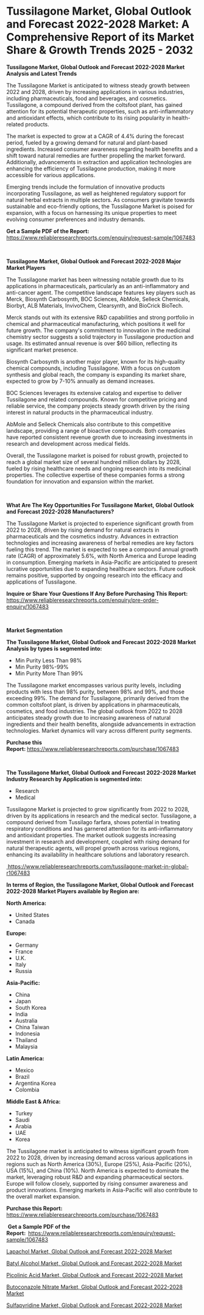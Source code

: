 <p><h1>Tussilagone Market, Global Outlook and Forecast 2022-2028 Market: A Comprehensive Report of its Market Share & Growth Trends 2025 - 2032</h1></p><p><strong>Tussilagone Market, Global Outlook and Forecast 2022-2028 Market Analysis and Latest Trends</strong></p>
<p><p>The Tussilagone Market is anticipated to witness steady growth between 2022 and 2028, driven by increasing applications in various industries, including pharmaceuticals, food and beverages, and cosmetics. Tussilagone, a compound derived from the coltsfoot plant, has gained attention for its potential therapeutic properties, such as anti-inflammatory and antioxidant effects, which contribute to its rising popularity in health-related products.</p><p>The market is expected to grow at a CAGR of 4.4% during the forecast period, fueled by a growing demand for natural and plant-based ingredients. Increased consumer awareness regarding health benefits and a shift toward natural remedies are further propelling the market forward. Additionally, advancements in extraction and application technologies are enhancing the efficiency of Tussilagone production, making it more accessible for various applications.</p><p>Emerging trends include the formulation of innovative products incorporating Tussilagone, as well as heightened regulatory support for natural herbal extracts in multiple sectors. As consumers gravitate towards sustainable and eco-friendly options, the Tussilagone Market is poised for expansion, with a focus on harnessing its unique properties to meet evolving consumer preferences and industry demands.</p></p>
<p><strong>Get a Sample PDF of the Report:&nbsp;</strong> <a href="https://www.reliableresearchreports.com/enquiry/request-sample/1067483?utm_campaign=31&utm_medium=2&utm_source=Github&utm_content=ia&utm_term=21032025&utm_id=tussilagone-market-global-outlook-and-forecast-2022-2028">https://www.reliableresearchreports.com/enquiry/request-sample/1067483</a></p>
<p>&nbsp;</p>
<p><strong>Tussilagone Market, Global Outlook and Forecast 2022-2028 Major Market Players</strong></p>
<p><p>The Tussilagone market has been witnessing notable growth due to its applications in pharmaceuticals, particularly as an anti-inflammatory and anti-cancer agent. The competitive landscape features key players such as Merck, Biosynth Carbosynth, BOC Sciences, AbMole, Selleck Chemicals, Biorbyt, ALB Materials, InvivoChem, Clearsynth, and BioCrick BioTech.</p><p>Merck stands out with its extensive R&D capabilities and strong portfolio in chemical and pharmaceutical manufacturing, which positions it well for future growth. The company's commitment to innovation in the medicinal chemistry sector suggests a solid trajectory in Tussilagone production and usage. Its estimated annual revenue is over $60 billion, reflecting its significant market presence.</p><p>Biosynth Carbosynth is another major player, known for its high-quality chemical compounds, including Tussilagone. With a focus on custom synthesis and global reach, the company is expanding its market share, expected to grow by 7-10% annually as demand increases.</p><p>BOC Sciences leverages its extensive catalog and expertise to deliver Tussilagone and related compounds. Known for competitive pricing and reliable service, the company projects steady growth driven by the rising interest in natural products in the pharmaceutical industry.</p><p>AbMole and Selleck Chemicals also contribute to this competitive landscape, providing a range of bioactive compounds. Both companies have reported consistent revenue growth due to increasing investments in research and development across medical fields.</p><p>Overall, the Tussilagone market is poised for robust growth, projected to reach a global market size of several hundred million dollars by 2028, fueled by rising healthcare needs and ongoing research into its medicinal properties. The collective expertise of these companies forms a strong foundation for innovation and expansion within the market.</p></p>
<p>&nbsp;</p>
<p><strong>What Are The Key Opportunities For Tussilagone Market, Global Outlook and Forecast 2022-2028 Manufacturers?</strong></p>
<p><p>The Tussilagone Market is projected to experience significant growth from 2022 to 2028, driven by rising demand for natural extracts in pharmaceuticals and the cosmetics industry. Advances in extraction technologies and increasing awareness of herbal remedies are key factors fueling this trend. The market is expected to see a compound annual growth rate (CAGR) of approximately 5.6%, with North America and Europe leading in consumption. Emerging markets in Asia-Pacific are anticipated to present lucrative opportunities due to expanding healthcare sectors. Future outlook remains positive, supported by ongoing research into the efficacy and applications of Tussilagone.</p></p>
<p><strong>Inquire or Share Your Questions If Any Before Purchasing This Report:</strong> <a href="https://www.reliableresearchreports.com/enquiry/pre-order-enquiry/1067483?utm_campaign=31&utm_medium=2&utm_source=Github&utm_content=ia&utm_term=21032025&utm_id=tussilagone-market-global-outlook-and-forecast-2022-2028">https://www.reliableresearchreports.com/enquiry/pre-order-enquiry/1067483</a></p>
<p>&nbsp;</p>
<p><strong>Market Segmentation</strong></p>
<p><strong>The Tussilagone Market, Global Outlook and Forecast 2022-2028 Market Analysis by types is segmented into:</strong></p>
<p><ul><li>Min Purity Less Than 98%</li><li>Min Purity 98%-99%</li><li>Min Purity More Than 99%</li></ul></p>
<p><p>The Tussilagone market encompasses various purity levels, including products with less than 98% purity, between 98% and 99%, and those exceeding 99%. The demand for Tussilagone, primarily derived from the common coltsfoot plant, is driven by applications in pharmaceuticals, cosmetics, and food industries. The global outlook from 2022 to 2028 anticipates steady growth due to increasing awareness of natural ingredients and their health benefits, alongside advancements in extraction technologies. Market dynamics will vary across different purity segments.</p></p>
<p><strong>Purchase this Report:&nbsp;</strong><a href="https://www.reliableresearchreports.com/purchase/1067483?utm_campaign=31&utm_medium=2&utm_source=Github&utm_content=ia&utm_term=21032025&utm_id=tussilagone-market-global-outlook-and-forecast-2022-2028">https://www.reliableresearchreports.com/purchase/1067483</a></p>
<p>&nbsp;</p>
<p><strong>The Tussilagone Market, Global Outlook and Forecast 2022-2028 Market Industry Research by Application is segmented into:</strong></p>
<p><ul><li>Research</li><li>Medical</li></ul></p>
<p><p>Tussilagone Market is projected to grow significantly from 2022 to 2028, driven by its applications in research and the medical sector. Tussilagone, a compound derived from Tussilago farfara, shows potential in treating respiratory conditions and has garnered attention for its anti-inflammatory and antioxidant properties. The market outlook suggests increasing investment in research and development, coupled with rising demand for natural therapeutic agents, will propel growth across various regions, enhancing its availability in healthcare solutions and laboratory research.</p></p>
<p><a href="https://www.reliableresearchreports.com/tussilagone-market-in-global-r1067483?utm_campaign=31&utm_medium=2&utm_source=Github&utm_content=ia&utm_term=21032025&utm_id=tussilagone-market-global-outlook-and-forecast-2022-2028">&nbsp;https://www.reliableresearchreports.com/tussilagone-market-in-global-r1067483</a></p>
<p><strong>In terms of Region, the Tussilagone Market, Global Outlook and Forecast 2022-2028 Market Players available by Region are:</strong></p>
<p>
    <p> <strong> North America: </strong>
        <ul>
            <li>United States</li>
            <li>Canada</li>
        </ul>
        </p> 
    <p> <strong> Europe: </strong>
        <ul>
            <li>Germany</li>
            <li>France</li>
            <li>U.K.</li>
            <li>Italy</li>
            <li>Russia</li>
        </ul>
        </p> 
    <p> <strong> Asia-Pacific: </strong>
        <ul>
            <li>China</li>
            <li>Japan</li>
            <li>South Korea</li>
            <li>India</li>
            <li>Australia</li>
            <li>China Taiwan</li>
            <li>Indonesia</li>
            <li>Thailand</li>
            <li>Malaysia</li>
        </ul>
        </p> 
    <p> <strong> Latin America: </strong>
        <ul>
            <li>Mexico</li>
            <li>Brazil</li>
            <li>Argentina Korea</li>
            <li>Colombia</li>
        </ul>
        </p> 
    <p> <strong> Middle East & Africa: </strong>
        <ul>
            <li>Turkey</li>
            <li>Saudi</li>
            <li>Arabia</li>
            <li>UAE</li>
            <li>Korea</li>
        </ul>
    </p>
    </p>
<p><p>The Tussilagone market is anticipated to witness significant growth from 2022 to 2028, driven by increasing demand across various applications in regions such as North America (30%), Europe (25%), Asia-Pacific (20%), USA (15%), and China (10%). North America is expected to dominate the market, leveraging robust R&D and expanding pharmaceutical sectors. Europe will follow closely, supported by rising consumer awareness and product innovations. Emerging markets in Asia-Pacific will also contribute to the overall market expansion.</p></p>
<p><strong>Purchase this Report: </strong><a href="https://www.reliableresearchreports.com/purchase/1067483?utm_campaign=31&utm_medium=2&utm_source=Github&utm_content=ia&utm_term=21032025&utm_id=tussilagone-market-global-outlook-and-forecast-2022-2028">https://www.reliableresearchreports.com/purchase/1067483</a></p>
<p>&nbsp;<strong>Get a Sample PDF of the Report:&nbsp;&nbsp;</strong><a href="https://www.reliableresearchreports.com/enquiry/request-sample/1067483?utm_campaign=31&utm_medium=2&utm_source=Github&utm_content=ia&utm_term=21032025&utm_id=tussilagone-market-global-outlook-and-forecast-2022-2028">https://www.reliableresearchreports.com/enquiry/request-sample/1067483</a></p>
<p><strong></strong></p>
<p><p><a href="https://github.com/abuegalawixo/Market-Research-Report-List-1/blob/main/lapachol-market-global-outlook-and-forecast-2022-2028-market.md?utm_campaign=31&utm_medium=2&utm_source=Github&utm_content=ia&utm_term=21032025&utm_id=tussilagone-market-global-outlook-and-forecast-2022-2028">Lapachol Market, Global Outlook and Forecast 2022-2028 Market</a></p><p><a href="https://github.com/jhoonatsev/Market-Research-Report-List-1/blob/main/batyl-alcohol-market-global-outlook-and-forecast-2022-2028-market.md?utm_campaign=31&utm_medium=2&utm_source=Github&utm_content=ia&utm_term=21032025&utm_id=tussilagone-market-global-outlook-and-forecast-2022-2028">Batyl Alcohol Market, Global Outlook and Forecast 2022-2028 Market</a></p><p><a href="https://github.com/trossdushi7u/Market-Research-Report-List-1/blob/main/picolinic-acid-market-global-outlook-and-forecast-2022-2028-market.md?utm_campaign=31&utm_medium=2&utm_source=Github&utm_content=ia&utm_term=21032025&utm_id=tussilagone-market-global-outlook-and-forecast-2022-2028">Picolinic Acid Market, Global Outlook and Forecast 2022-2028 Market</a></p><p><a href="https://github.com/kirstejuvet/Market-Research-Report-List-1/blob/main/butoconazole-nitrate-market-global-outlook-and-forecast-2022-2028-market.md?utm_campaign=31&utm_medium=2&utm_source=Github&utm_content=ia&utm_term=21032025&utm_id=tussilagone-market-global-outlook-and-forecast-2022-2028">Butoconazole Nitrate Market, Global Outlook and Forecast 2022-2028 Market</a></p><p><a href="https://github.com/godutetraeva/Market-Research-Report-List-1/blob/main/sulfapyridine-market-global-outlook-and-forecast-2022-2028-market.md?utm_campaign=31&utm_medium=2&utm_source=Github&utm_content=ia&utm_term=21032025&utm_id=tussilagone-market-global-outlook-and-forecast-2022-2028">Sulfapyridine Market, Global Outlook and Forecast 2022-2028 Market</a></p></p>